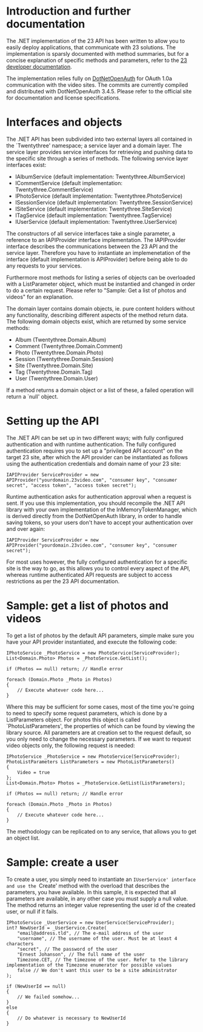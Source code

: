 # Introduction and further documentation

The .NET implementation of the 23 API has been written to allow you to easily deploy applications, that communicate with 23 solutions. The implementation is sparsly documented with method summaries, but for a concise explanation of specific methods and parameters, refer to the [23 developer documentation](http://www.23developer.com/).

The implementation relies fully on [DotNetOpenAuth](http://www.dotnetopenauth.net/) for OAuth 1.0a communication with the video sites. The commits are currently compiled and distributed with DotNetOpenAuth 3.4.5. Please refer to the official site for documentation and license specifications.

# Interfaces and objects

The .NET API has been subdivided into two external layers all contained in the `Twentythree' namespace; a service layer and a domain layer. The service layer provides service interfaces for retrieving and pushing data to the specific site through a series of methods. The following service layer interfaces exist:

* IAlbumService (default implementation: Twentythree.AlbumService)
* ICommentService (default implementation: Twentythree.CommentService)
* IPhotoService (default implementation: Twentythree.PhotoService)
* ISessionService (default implementation: Twentythree.SessionService)
* ISiteService (default implementation: Twentythree.SiteService)
* ITagService (default implementation: Twentythree.TagService)
* IUserService (default implementation: Twentythree.UserService)

The constructors of all service interfaces take a single parameter, a reference to an IAPIProvider interface implementation. The IAPIProvider interface describes the communications between the 23 API and the service layer. Therefore you have to instantiate an implemenetation of the interface (default implementation is APIProvider) before being able to do any requests to your services.

Furthermore most methods for listing a series of objects can be overloaded with a ListParameter object, which must be instantied and changed in order to do a certain request. Please refer to "Sample: Get a list of photos and videos" for an explanation.

The domain layer contains domain objects, ie. pure content holders without any functionality, describing different aspects of the method return data. The following domain objects exist, which are returned by some service methods:

* Album (Twentythree.Domain.Album)
* Comment (Twentythree.Domain.Comment)
* Photo (Twentythree.Domain.Photo)
* Session (Twentythree.Domain.Session)
* Site (Twentythree.Domain.Site)
* Tag (Twentythree.Domain.Tag)
* User (Twentythree.Domain.User)

If a method returns a domain object or a list of these, a failed operation will return a `null' object.

# Setting up the API

The .NET API can be set up in two different ways; with fully configured authentication and with runtime authentication. The fully configured authentication requires you to set up a "privileged API account" on the target 23 site, after which the API provider can be instantiated as follows using the authentication credentials and domain name of your 23 site:

    IAPIProvider ServiceProvider = new APIProvider("yourdomain.23video.com", "consumer key", "consumer secret", "access token", "access token secret");

Runtime authentication asks for authentication approval when a request is sent. If you use this implementation, you should recompile the .NET API library with your own implementation of the InMemoryTokenManager, which is derived directly from the DotNetOpenAuth library, in order to handle saving tokens, so your users don't have to accept your authentication over and over again:

    IAPIProvider ServiceProvider = new APIProvider("yourdomain.23video.com", "consumer key", "consumer secret");

For most uses however, the fully configured authentication for a specific site is the way to go, as this allows you to control every aspect of the API, whereas runtime authenticated API requests are subject to access restrictions as per the 23 API documentation.

# Sample: get a list of photos and videos

To get a list of photos by the default API parameters, simple make sure you have your API provider instantiated, and execute the following code:

    IPhotoService _PhotoService = new PhotoService(ServiceProvider);
    List<Domain.Photo> Photos = _PhotoService.GetList();

    if (Photos == null) return; // Handle error

    foreach (Domain.Photo _Photo in Photos)
    {
        // Execute whatever code here...
    }

Where this may be sufficient for some cases, most of the time you're going to need to specify some request parameters, which is done by a ListParameters object. For photos this object is called `PhotoListParameters', the properties of which can be found by viewing the library source. All parameters are at creation set to the request default, so you only need to change the necessary parameters. If we want to request video objects only, the following request is needed:

    IPhotoService _PhotoService = new PhotoService(ServiceProvider);
    PhotoListParameters ListParameters = new PhotoListParameters()
    {
        Video = true
    };
    List<Domain.Photo> Photos = _PhotoService.GetList(ListParameters);

    if (Photos == null) return; // Handle error

    foreach (Domain.Photo _Photo in Photos)
    {
        // Execute whatever code here...
    }

The methodology can be replicated on to any service, that allows you to get an object list.

# Sample: create a user

To create a user, you simply need to instantiate an `IUserService' interface and use the `Create' method with the overload that describes the parameters, you have available. In this sample, it is expected that all parameters are available, in any other case you must supply a null value. The method returns an integer value representing the user id of the created user, or null if it fails.

    IPhotoService _UserService = new UserService(ServiceProvider);
    int? NewUserId = _UserService.Create(
        "email@address.tld", // The e-mail address of the user
        "username", // The username of the user. Must be at least 4 characters
        "secret", // The password of the user
        "Ernest Johanson", // The full name of the user
        Timezone.CET, // The timezone of the user. Refer to the library implementation of the Timezone enumerator for possible values
        false // We don't want this user to be a site administrator
    );

    if (NewUserId == null)
    {
        // We failed somehow...
    }
    else
    {
        // Do whatever is necessary to NewUserId
    }